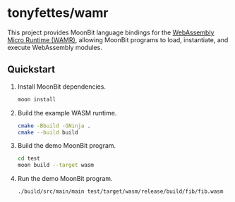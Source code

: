 # tonyfettes/wamr

This project provides MoonBit language bindings for the
[WebAssembly Micro Runtime (WAMR)](https://github.com/bytecodealliance/wasm-micro-runtime),
allowing MoonBit programs to load, instantiate, and execute WebAssembly modules.

## Quickstart

1. Install MoonBit dependencies.

   ```bash
   moon install
   ```

2. Build the example WASM runtime.

   ```bash
   cmake -Bbuild -GNinja .
   cmake --build build
   ```

3. Build the demo MoonBit program.

   ```bash
   cd test
   moon build --target wasm
   ```

4. Run the demo MoonBit program.

   ```bash
   ./build/src/main/main test/target/wasm/release/build/fib/fib.wasm
   ```
